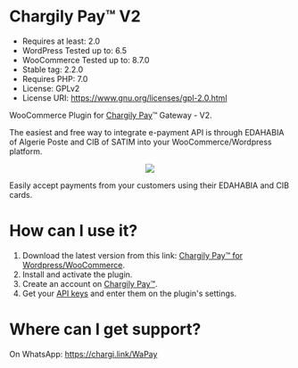 # Chargily Pay™ V2

- Requires at least: 2.0
- WordPress Tested up to: 6.5
- WooCommerce Tested up to: 8.7.0
- Stable tag: 2.2.0
- Requires PHP: 7.0
- License: GPLv2
- License URI: https://www.gnu.org/licenses/gpl-2.0.html

WooCommerce Plugin for [Chargily Pay](https://chargily.com/business/pay "Chargily Pay")™ Gateway - V2.

The easiest and free way to integrate e-payment API is through EDAHABIA of Algerie Poste and CIB of SATIM into your WooCommerce/Wordpress platform.

<p align="center"><img src="https://i.imgur.com/KT5f1l4.png"></p>

Easily accept payments from your customers using their EDAHABIA and CIB cards.

# How can I use it?
1. Download the latest version from this link: [Chargily Pay™ for Wordpress/WooCommerce](https://github.com/Chargily/chargily-pay-wordpress/releases "Chargily Pay for Wordpress/WooCommerce").
2. Install and activate the plugin.
3. Create an account on [Chargily Pay™](https://pay.chargily.com/dashboard/register "Chargily Pay™").
4. Get your [API keys](https://dev.chargily.com/pay-v2/api-keys "API keys") and enter them on the plugin's settings.

# Where can I get support?
On WhatsApp: https://chargi.link/WaPay
